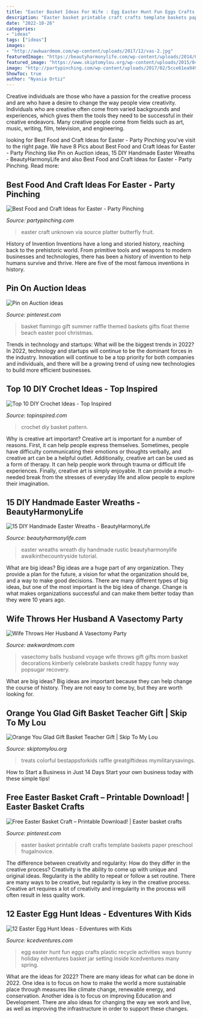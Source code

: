 ```yaml
---
title: "Easter Basket Ideas For Wife : Egg Easter Hunt Fun Eggs Crafts Plastic Recycle Activities Ways Bunny Holiday Edventures Basket Jar Setting Inside Kcedventures Many Spring"
description: "Easter basket printable craft crafts template baskets paper preschool frugalnovice"
date: "2022-10-26"
categories:
- "ideas"
tags: ["ideas"]
images:
- "http://awkwardmom.com/wp-content/uploads/2017/12/vas-2.jpg"
featuredImage: "https://beautyharmonylife.com/wp-content/uploads/2014/03/Rustic-Easter-Wreath.jpg"
featured_image: "https://www.skiptomylou.org/wp-content/uploads/2015/04/teacher-appreciation-gift-basket-4.jpg"
image: "http://partypinching.com/wp-content/uploads/2017/02/5cce61ea94918db689a80c460d37bf6b.jpg"
ShowToc: true
author: "Nyasia Ortiz"
---
```



Creative individuals are those who have a passion for the creative process and are who have a desire to change the way people view creativity. Individuals who are creative often come from varied backgrounds and experiences, which gives them the tools they need to be successful in their creative endeavors. Many creative people come from fields such as art, music, writing, film, television, and engineering.

	

		
looking for Best Food and Craft Ideas for Easter - Party Pinching you've visit to the right page. We have 8 Pics about Best Food and Craft Ideas for Easter - Party Pinching like Pin on Auction ideas, 15 DIY Handmade Easter Wreaths - BeautyHarmonyLife and also Best Food and Craft Ideas for Easter - Party Pinching. Read more:
		
    
## Best Food And Craft Ideas For Easter - Party Pinching

<img loading=lazy src="http://partypinching.com/wp-content/uploads/2017/02/5cce61ea94918db689a80c460d37bf6b.jpg" onerror="this.onerror=null;this.src='https://tse1.mm.bing.net/th?id=OIP.V-8H1HavOilbWkq9u6pVWAHaLG&amp;pid=15.1';" alt="Best Food and Craft Ideas for Easter - Party Pinching">

_Source: partypinching.com_

>easter craft unknown via source platter butterfly fruit. 

	

History of Invention
Inventions have a long and storied history, reaching back to the prehistoric world. From primitive tools and weapons to modern businesses and technologies, there has been a history of invention to help humans survive and thrive. Here are five of the most famous inventions in history.

    
## Pin On Auction Ideas

<img loading=lazy src="https://i.pinimg.com/736x/49/53/12/495312bddc9a37f7a7f52107a6f808f9.jpg" onerror="this.onerror=null;this.src='https://tse1.mm.bing.net/th?id=OIP.vMauU9lPr7I1ahvldj970gHaJ3&amp;pid=15.1';" alt="Pin on Auction ideas">

_Source: pinterest.com_

>basket flamingo gift summer raffle themed baskets gifts float theme beach easter pool christmas. 

	

Trends in technology and startups: What will be the biggest trends in 2022?
In 2022, technology and startups will continue to be the dominant forces in the industry. Innovation will continue to be a top priority for both companies and individuals, and there will be a growing trend of using new technologies to build more efficient businesses.

    
## Top 10 DIY Crochet Ideas - Top Inspired

<img loading=lazy src="https://topinspired.com/wp-content/uploads/2013/07/615.jpg" onerror="this.onerror=null;this.src='https://tse3.mm.bing.net/th?id=OIP.nOFxpQuFGmhSg3H6ayN22QHaHa&amp;pid=15.1';" alt="Top 10 DIY Crochet Ideas - Top Inspired">

_Source: topinspired.com_

>crochet diy basket pattern. 

	

Why is creative art important?
Creative art is important for a number of reasons. First, it can help people express themselves. Sometimes, people have difficulty communicating their emotions or thoughts verbally, and creative art can be a helpful outlet. Additionally, creative art can be used as a form of therapy. It can help people work through trauma or difficult life experiences. Finally, creative art is simply enjoyable. It can provide a much-needed break from the stresses of everyday life and allow people to explore their imagination.

    
## 15 DIY Handmade Easter Wreaths - BeautyHarmonyLife

<img loading=lazy src="https://beautyharmonylife.com/wp-content/uploads/2014/03/Rustic-Easter-Wreath.jpg" onerror="this.onerror=null;this.src='https://tse2.mm.bing.net/th?id=OIP.MCc-8FoEj3oWDAQAut6TUwHaJx&amp;pid=15.1';" alt="15 DIY Handmade Easter Wreaths - BeautyHarmonyLife">

_Source: beautyharmonylife.com_

>easter wreaths wreath diy handmade rustic beautyharmonylife awalkinthecountryside tutorial. 

	

What are big ideas?
Big ideas are a huge part of any organization. They provide a plan for the future, a vision for what the organization should be, and a way to make good decisions. There are many different types of big ideas, but one of the most important is the big idea of change. Change is what makes organizations successful and can make them better today than they were 10 years ago.

    
## Wife Throws Her Husband A Vasectomy Party

<img loading=lazy src="http://awkwardmom.com/wp-content/uploads/2017/12/vas-2.jpg" onerror="this.onerror=null;this.src='https://tse1.mm.bing.net/th?id=OIP.bxIK-vBPWWQVtwnuOAdEqQHaJ3&amp;pid=15.1';" alt="Wife Throws Her Husband A Vasectomy Party">

_Source: awkwardmom.com_

>vasectomy balls husband voyage wife throws gift gifts mom basket decorations kimberly celebrate baskets credit happy funny way popsugar recovery. 

	

What are big ideas?
Big ideas are important because they can help change the course of history. They are not easy to come by, but they are worth looking for.

    
## Orange You Glad Gift Basket Teacher Gift | Skip To My Lou

<img loading=lazy src="https://www.skiptomylou.org/wp-content/uploads/2015/04/teacher-appreciation-gift-basket-4.jpg" onerror="this.onerror=null;this.src='https://tse4.mm.bing.net/th?id=OIP.gIyjAeC9EwTA1BdayVdXXQHaKl&amp;pid=15.1';" alt="Orange You Glad Gift Basket Teacher Gift | Skip To My Lou">

_Source: skiptomylou.org_

>treats colorful bestappsforkids raffle greatgiftideas mymilitarysavings. 

	

How to Start a Business in Just 14 Days
Start your own business today with these simple tips!

    
## Free Easter Basket Craft – Printable Download! | Easter Basket Crafts

<img loading=lazy src="https://i.pinimg.com/736x/01/5d/cc/015dcc0960643eb629d5bfa1c907581e--basket-crafts-easter-baskets.jpg" onerror="this.onerror=null;this.src='https://tse4.mm.bing.net/th?id=OIP.XFCGd8-a4jwzul7dZzGShgHaLT&amp;pid=15.1';" alt="Free Easter Basket Craft – Printable Download! | Easter basket crafts">

_Source: pinterest.com_

>easter basket printable craft crafts template baskets paper preschool frugalnovice. 

	

The difference between creativity and regularity: How do they differ in the creative process?
Creativity is the ability to come up with unique and original ideas. Regularity is the ability to repeat or follow a set routine. There are many ways to be creative, but regularity is key in the creative process. Creative art requires a lot of creativity and irregularity in the process will often result in less quality work.

    
## 12 Easter Egg Hunt Ideas - Edventures With Kids

<img loading=lazy src="http://www.kcedventures.com/images/easyblog_articles/676/egg-jar.jpg" onerror="this.onerror=null;this.src='https://tse4.mm.bing.net/th?id=OIP.PebcHTWyTWWGYa1b6_ygdAHaJ3&amp;pid=15.1';" alt="12 Easter Egg Hunt Ideas - Edventures with Kids">

_Source: kcedventures.com_

>egg easter hunt fun eggs crafts plastic recycle activities ways bunny holiday edventures basket jar setting inside kcedventures many spring. 

	

What are the ideas for 2022?
There are many ideas for what can be done in 2022. One idea is to focus on how to make the world a more sustainable place through measures like climate change, renewable energy, and conservation. Another idea is to focus on improving Education and Development. There are also ideas for changing the way we work and live, as well as improving the infrastructure in order to support these changes.

